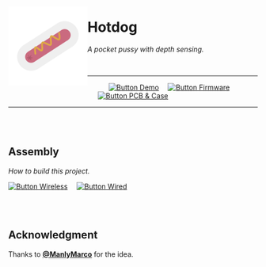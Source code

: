 
<img
    src = 'Resources/Branding/Avatar.svg'
    height = 160
    align = left
/>

# Hotdog

*A pocket pussy with depth sensing.*

<br>

<div align = center>

---

[![Button Demo]][Demo]   
[![Button Firmware]][Firmware]   
[![Button PCB & Case]][PCB & Case]

---

</div>

<br>
<br>

## Assembly

*How to build this project.*

[![Button Wireless]][Wireless]   
[![Button Wired]][Wired]

<br>
<br>

## Acknowledgment

Thanks to **[@ManlyMarco]** for the idea.

<br>


<!----------------------------------------------------------------------------->

[@ManlyMarco]: https://github.com/ManlyMarco
[Demo]: https://www.erome.com/a/rvRyi8gS

[PCB & Case]: Source/Hardware
[Wireless]: Documentation/Wireless.md
[Firmware]: Source/Firmware
[License]: LICENSE
[Wired]: Documentation/Wired.md


<!---------------------------------[ Badges ]---------------------------------->

[Badge License]: https://img.shields.io/badge/License-GPL_3-blue.svg?style=for-the-badge


<!--------------------------------[ Buttons ]---------------------------------->

[Button PCB & Case]: https://img.shields.io/badge/PCB_&_Case-3863A0?style=for-the-badge&logoColor=white&logo=Task
[Button Firmware]: https://img.shields.io/badge/Firmware-00979D?style=for-the-badge&logoColor=white&logo=Arduino
[Button Wireless]: https://img.shields.io/badge/Wireless-006643?style=for-the-badge&logoColor=white&logo=RSS
[Button Wired]: https://img.shields.io/badge/Wired-2D50A5?style=for-the-badge&logoColor=white&logo=EquinixMetal
[Button Demo]: https://img.shields.io/badge/NSFW_Demo-ED2761?style=for-the-badge&logoColor=white&logo=Aparat
